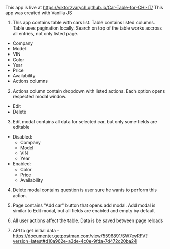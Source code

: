 This app is live at https://viktorzvarych.github.io/Car-Table-for-CHI-IT/
This app was created with Vanilla JS

1. This app contains table with cars list. Table contains listed columns. Table uses pagination locally. Search on top of the table works accross all entries, not only listed page.
  - Company
  - Model
  - VIN
  - Color
  - Year
  - Price
  - Availability
  - Actions columns

2. Actions column contain dropdown with listed actions. Each option opens respected modal window.
  - Edit
  - Delete

3. Edit modal contains all data for selected car, but only some fields are editable
  - Disabled:
    - Company
    - Model
    - VIN
    - Year
  - Enabled:
    - Color
    - Price
    - Availability

4. Delete modal contains question is user sure he wants to perform this action.

5. Page contains "Add car" button that opens add modal. Add modal is similar to Edit modal, but all fields are enabled and empty by default

6. All user actions affect the table. Data is be saved between page reloads

7. API to get initial data - https://documenter.getpostman.com/view/5596891/SW7eyRFV?version=latest#d10a962e-a3de-4c0e-9fda-7d472c20ba24
